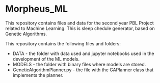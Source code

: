 # Morpheus_ML

This repository contains files and data for the second year PBL Project related to Machine Learning.
This is sleep chedule generator, based on Genetic Algorithms.

This repository contains the following files and folders:
* DATA - the folder with data used and jupyter notebooks used in the development of the ML models.
* MODELS - the folder with binary files where models are stored.
* GeneticAlgorithmPlanner.py - the file with the GAPlanner class that implements the planner.
